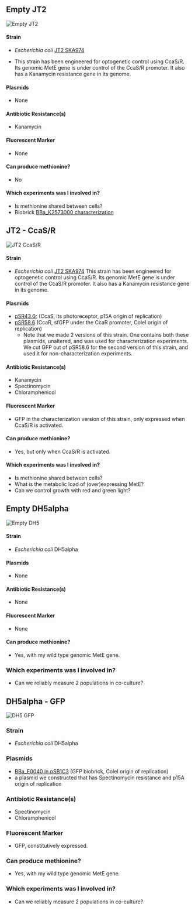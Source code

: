 ## Empty JT2

![Empty JT2](http://2018.igem.org/wiki/images/5/56/T--Waterloo--MeetMicro_JT2.png)
#### Strain 
- _Escherichia coli_ [JT2 SKA974](https://www.addgene.org/80403/) 

- This strain has been engineered for optogenetic control using CcaS/R. Its genomic MetE gene is under control of the CcaS/R promoter. It also has a Kanamycin resistance gene in its genome. 

#### Plasmids 
- None

#### Antibiotic Resistance(s)
- Kanamycin

#### Fluorescent Marker 
- None

#### Can produce methionine? 
- No 

#### Which experiments was I involved in? 
- Is methionine shared between cells? 
- Biobrick [BBa_K2573000 characterization](http://parts.igem.org/Part:BBa_K2573000) 

## JT2 - CcaS/R

![JT2 CcaS/R](http://2018.igem.org/wiki/images/a/a9/T--Waterloo--MeetMicro_JT2CcaSR.png) 

#### Strain 
- _Escherichia coli_ [JT2 SKA974](https://www.addgene.org/80403/) 
This strain has been engineered for optogenetic control using CcaS/R. Its genomic MetE gene is under control of the CcaS/R promoter. It also has a Kanamycin resistance gene in its genome. 

#### Plasmids
- [pSR43.6r](https://www.addgene.org/63197/) (CcaS, its photoreceptor, p15A origin of replication)
- [pSR58.6](https://www.addgene.org/63176/) (CcaR, sfGFP under the CcaR promoter, ColeI origin of replication)
  - Note that we made 2 versions of this strain. One contains both these plasmids, unaltered, and was used for characterization experiments. We cut GFP out of pSR58.6 for the second version of this strain, and used it for non-characterization experiments.   

#### Antibiotic Resistance(s)
- Kanamycin
- Spectinomycin
- Chloramphenicol 

#### Fluorescent Marker 
- GFP in the characterization version of this strain, only expressed when CcaS/R is activated.

#### Can produce methionine? 
- Yes, but only when CcaS/R is activated. 

#### Which experiments was I involved in? 
- Is methionine shared between cells? 
- What is the metabolic load of (over)expressing MetE?
- Can we control growth with red and green light? 


## Empty DH5alpha

![Empty DH5](http://2018.igem.org/wiki/images/9/92/T--Waterloo--MeetMicro_dh5.png) 

#### Strain 
- _Escherichia coli_ DH5alpha 

#### Plasmids
- None

#### Antibiotic Resistance(s)
- None

#### Fluorescent Marker 
- None

#### Can produce methionine? 
- Yes, with my wild type genomic MetE gene. 

### Which experiments was I involved in? 
- Can we reliably measure 2 populations in co-culture?

## DH5alpha - GFP

![DH5 GFP](http://2018.igem.org/wiki/images/c/c9/T--Waterloo--MeetMicro_GFP.png)

### Strain 
- _Escherichia coli_ DH5alpha

### Plasmids
- [BBa_E0040 in pSB1C3](http://parts.igem.org/Part:BBa_E0040) (GFP biobrick, ColeI origin of replication)
- a plasmid we constructed that has Spectinomycin resistance and p15A origin of replication

### Antibiotic Resistance(s)
- Spectinomycin
- Chloramphenicol 

### Fluorescent Marker 
- GFP, constitutively expressed. 

### Can produce methionine? 
- Yes, with my wild type genomic MetE gene. 

### Which experiments was I involved in? 
- Can we reliably measure 2 populations in co-culture?
